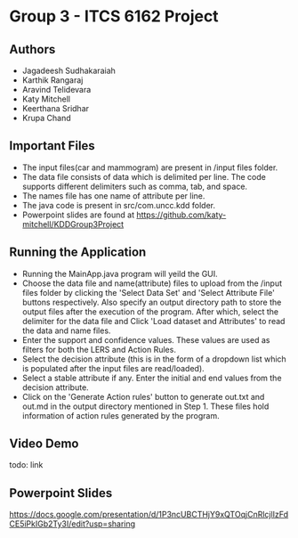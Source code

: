 # Group 3 - ITCS 6162 Project

## Authors
- Jagadeesh Sudhakaraiah
- Karthik Rangaraj
- Aravind Telidevara
- Katy Mitchell
- Keerthana Sridhar
- Krupa Chand

## Important Files
- The input files(car and mammogram) are present in /input files folder.
- The data file consists of data which is delimited per line. The code supports different delimiters such as comma, tab, and space.
- The names file has one name of attribute per line.
- The java code is present in src/com.uncc.kdd folder.
- Powerpoint slides are found at https://github.com/katy-mitchell/KDDGroup3Project

## Running the Application
- Running the MainApp.java program will yeild the GUI.
- Choose the data file and name(attribute) files to upload from the /input files folder by clicking the 'Select Data Set' and 'Select Attribute File' buttons respectively. Also specify an output directory path to store the output files after the execution of the program. After which, select the delimiter for the data file and Click 'Load dataset and Attributes' to read the data and name files.
- Enter the support and confidence values. These values are used as filters for both the LERS and Action Rules.
- Select the decision attribute (this is in the form of a dropdown list which is populated after the input files are read/loaded). 
- Select a stable attribute if any. Enter the initial and end values from the decision attribute.
- Click on the 'Generate Action rules' button to generate out.txt and out.md in the output directory mentioned in Step 1. These files hold information of action rules generated by the program.

## Video Demo
todo: link

## Powerpoint Slides
https://docs.google.com/presentation/d/1P3ncUBCTHjY9xQTOqjCnRlcjlIzFdCE5iPkIGb2Ty3I/edit?usp=sharing
